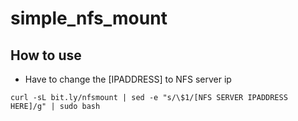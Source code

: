 # simple_nfs_mount
## How to use
  * Have to change the [IPADDRESS] to NFS server ip
```
curl -sL bit.ly/nfsmount | sed -e "s/\$1/[NFS SERVER IPADDRESS HERE]/g" | sudo bash 
```

